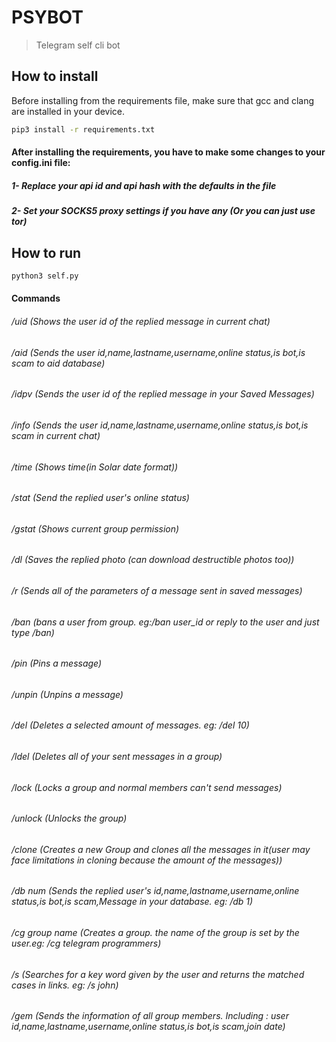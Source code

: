 # PSYBOT
>Telegram self cli bot


## How to install
Before installing from the requirements file, make sure that gcc and clang are installed in your device.
```bash
pip3 install -r requirements.txt
```
#### After installing the requirements, you have to make some changes to your **config.ini** file:
##### 1- Replace your api id and api hash with the defaults in the file
##### 2- Set your SOCKS5 proxy settings if you have any (Or you can just use tor)<br>


## How to run
```bash
python3 self.py
```

#### Commands
###### /uid (Shows the user id of the replied message in current chat)
###### /aid (Sends the user id,name,lastname,username,online status,is bot,is scam to aid database)
###### /idpv (Sends the user id of the replied message in your Saved Messages)
###### /info (Sends the user id,name,lastname,username,online status,is bot,is scam in current chat)
###### /time (Shows time(in Solar date format))
###### /stat (Send the replied user's online status)
###### /gstat (Shows current group permission)
###### /dl (Saves the replied photo (can download destructible photos too))
###### /r (Sends all of the parameters of a message sent in saved messages)
###### /ban (bans a user from group. eg:/ban user_id or reply to the user and just type /ban)
###### /pin (Pins a message)
###### /unpin (Unpins a message)
###### /del (Deletes a selected amount of messages. eg: /del 10)
###### /ldel (Deletes all of your sent messages in a group)
###### /lock (Locks a group and normal members can't send messages)
###### /unlock (Unlocks the group)
###### /clone (Creates a new Group and clones all the messages in it(user may face limitations in cloning because the amount of the messages))
###### /db num (Sends the replied user's id,name,lastname,username,online status,is bot,is scam,Message in your database. eg: /db 1)
###### /cg group name (Creates a group. the name of the group is set by the user.eg: /cg telegram programmers)
###### /s (Searches for a key word given by the user and returns the matched cases in links. eg: /s john)
###### /gem (Sends the information of all group members. Including : user id,name,lastname,username,online status,is bot,is scam,join date)
